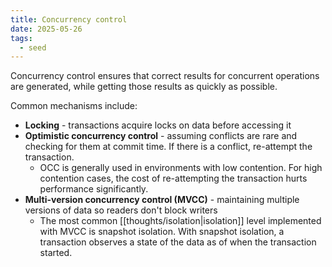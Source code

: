 ```yaml
---
title: Concurrency control
date: 2025-05-26
tags:
  - seed
---
```

 
 Concurrency control ensures that correct results for concurrent operations are generated, while getting those results as quickly as possible.

Common mechanisms include:

- **Locking** - transactions acquire locks on data before accessing it
- **Optimistic concurrency control** - assuming conflicts are rare and checking for them at commit time. If there is a conflict, re-attempt the transaction.
	- OCC is generally used in environments with low contention. For high contention cases, the cost of re-attempting the transaction hurts performance significantly.
- **Multi-version concurrency control (MVCC)** - maintaining multiple versions of data so readers don't block writers
	- The most common [[thoughts/isolation|isolation]] level implemented with MVCC is snapshot isolation. With snapshot isolation, a transaction observes a state of the data as of when the transaction started.